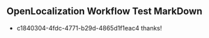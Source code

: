 ## OpenLocalization Workflow Test MarkDown
* c1840304-4fdc-4771-b29d-4865d1f1eac4 thanks!

<!--HONumber=Jul16_HO3-->


